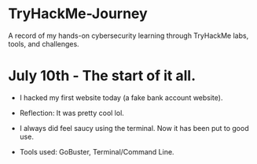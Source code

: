 # TryHackMe-Journey
A record of my hands-on cybersecurity learning through TryHackMe labs, tools, and challenges.

# July 10th - The start of it all.
- I hacked my first website today (a fake bank account website).
- Reflection: It was pretty cool lol.
- I always did feel saucy using the terminal. Now it has been put to good use.

- Tools used: GoBuster, Terminal/Command Line.
